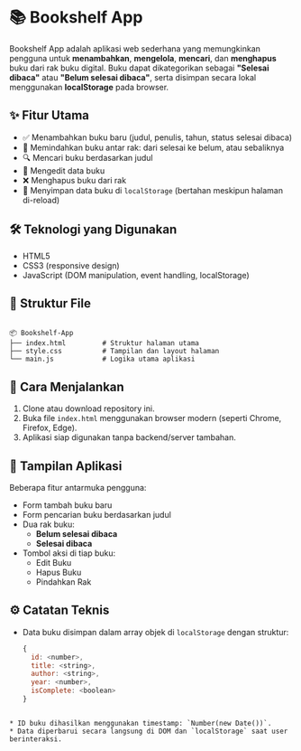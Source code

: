 # 📚 Bookshelf App

Bookshelf App adalah aplikasi web sederhana yang memungkinkan pengguna untuk **menambahkan**, **mengelola**, **mencari**, dan **menghapus** buku dari rak buku digital. Buku dapat dikategorikan sebagai **"Selesai dibaca"** atau **"Belum selesai dibaca"**, serta disimpan secara lokal menggunakan **localStorage** pada browser.

## ✨ Fitur Utama

- ✅ Menambahkan buku baru (judul, penulis, tahun, status selesai dibaca)
- 🔄 Memindahkan buku antar rak: dari selesai ke belum, atau sebaliknya
- 🔍 Mencari buku berdasarkan judul
- 📝 Mengedit data buku
- ❌ Menghapus buku dari rak
- 💾 Menyimpan data buku di `localStorage` (bertahan meskipun halaman di-reload)

## 🛠 Teknologi yang Digunakan

- HTML5
- CSS3 (responsive design)
- JavaScript (DOM manipulation, event handling, localStorage)

## 📁 Struktur File

```

📦 Bookshelf-App
├── index.html         # Struktur halaman utama
├── style.css          # Tampilan dan layout halaman
└── main.js            # Logika utama aplikasi

````

## 🚀 Cara Menjalankan

1. Clone atau download repository ini.
2. Buka file `index.html` menggunakan browser modern (seperti Chrome, Firefox, Edge).
3. Aplikasi siap digunakan tanpa backend/server tambahan.

## 📸 Tampilan Aplikasi

Beberapa fitur antarmuka pengguna:
- Form tambah buku baru
- Form pencarian buku berdasarkan judul
- Dua rak buku: 
  - **Belum selesai dibaca**
  - **Selesai dibaca**
- Tombol aksi di tiap buku: 
  - Edit Buku
  - Hapus Buku
  - Pindahkan Rak

## ⚙️ Catatan Teknis

- Data buku disimpan dalam array objek di `localStorage` dengan struktur:
  ```javascript
  {
    id: <number>,
    title: <string>,
    author: <string>,
    year: <number>,
    isComplete: <boolean>
  }
````

* ID buku dihasilkan menggunakan timestamp: `Number(new Date())`.
* Data diperbarui secara langsung di DOM dan `localStorage` saat user berinteraksi.
